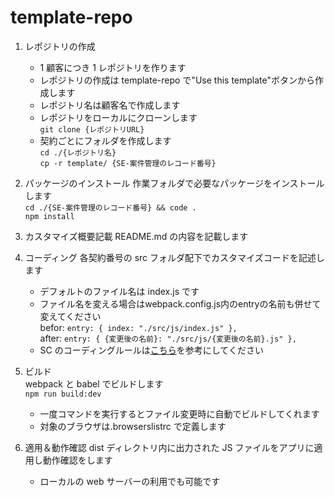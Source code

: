 # template-repo

1. レポジトリの作成
   - 1 顧客につき 1 レポジトリを作ります
   - レポジトリの作成は template-repo で"Use this template"ボタンから作成します
   - レポジトリ名は顧客名で作成します
   - レポジトリをローカルにクローンします  
     `git clone {レポジトリURL}`
   - 契約ごとにフォルダを作成します  
     `cd ./{レポジトリ名}`  
     `cp -r template/ {SE-案件管理のレコード番号}`
2. パッケージのインストール
   作業フォルダで必要なパッケージをインストールします  
   `cd ./{SE-案件管理のレコード番号} && code .`  
   `npm install`
3. カスタマイズ概要記載
   README.md の内容を記載します
4. コーディング
   各契約番号の src フォルダ配下でカスタマイズコードを記述します

   - デフォルトのファイル名は index.js です
   - ファイル名を変える場合はwebpack.config.js内のentryの名前も併せて変えてください  
     befor: ```entry: { index: "./src/js/index.js" },```  
     after: ```entry: { {変更後の名前}: "./src/js/{変更後の名前}.js" },```  
   - SC のコーディングルールは[こちら](https://sharedoc.atlassian.net/wiki/spaces/SC/pages/978845743/SC+Coding+Guidelines+and+Rules)を参考にしてください

5. ビルド  
   webpack と babel でビルドします  
   `npm run build:dev`  
   - 一度コマンドを実行するとファイル変更時に自動でビルドしてくれます  
   - 対象のブラウザは.browserslistrc で定義します

6. 適用＆動作確認
   dist ディレクトリ内に出力された JS ファイルをアプリに適用し動作確認をします
   - ローカルの web サーバーの利用でも可能です
